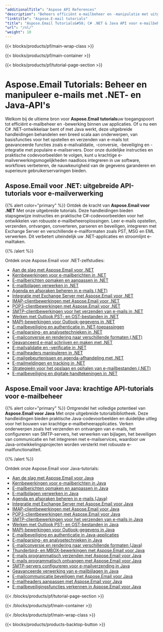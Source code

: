 ```yaml
---
"additionalTitle": "Aspose API References"
"description": "Beheers efficiënt e-mailbeheer en -manipulatie met uitgebreide Aspose.Email-tutorials voor C#, .NET en Java. Leer e-mails opstellen, converteren, beveiligen, parsen en meer voor robuuste applicatieontwikkeling."
"linktitle": "Aspose.E-mail tutorials"
"title": "Aspose.Email Tutorials&#58; C# .NET & Java API voor e-mailbeheer"
"url": "/nl/"
"weight": 10
---
```


{{< blocks/products/pf/main-wrap-class >}}

{{< blocks/products/pf/main-container >}}

{{< blocks/products/pf/tutorial-page-section >}}

# Aspose.Email Tutorials: Beheer en manipuleer e-mails met .NET- en Java-API's

Welkom bij de ultieme bron voor **Aspose.Email tutorials**uw toegangspoort tot efficiënt e-mailbeheer en -bewerking binnen uw applicaties. Of u nu een C# .NET-ontwikkelaar bent of met Java werkt, deze uitgebreide handleidingen behandelen een breed scala aan onderwerpen, van basisfuncties voor het opstellen en verzenden van e-mails tot geavanceerde functies zoals e-mailvalidatie, -conversie, -beveiliging en -integratie met populaire e-mailservers. Door onze duidelijke instructies en praktische codevoorbeelden te volgen, kunt u krachtige e-mailverwerkingsmogelijkheden naadloos integreren in uw software, workflows verbeteren, de nauwkeurigheid van de gegevens garanderen en superieure gebruikerservaringen bieden.

## Aspose.Email voor .NET: uitgebreide API-tutorials voor e-mailverwerking

{{% alert color="primary" %}}
Ontdek de kracht van **Aspose.Email voor .NET** Met onze uitgebreide tutorials. Deze handleidingen bieden stapsgewijze instructies en praktische C#-codevoorbeelden voor het ontwikkelen van robuuste e-mailbeheeroplossingen. Leer e-mails opstellen, verzenden, ontvangen, converteren, parseren en beveiligen, integreren met Exchange Server en verschillende e-mailformaten zoals PST, MSG en EML verwerken. Dit verbetert uiteindelijk uw .NET-applicaties en stroomlijnt e-mailtaken.

{{% /alert %}}

Ontdek onze Aspose.Email voor .NET-zelfstudies:
- [Aan de slag met Aspose.Email voor .NET](./net/getting-started/)
- [Kernbewerkingen voor e-mailberichten in .NET](./net/email-message-operations/)
- [E-mailberichten opmaken en aanpassen in .NET](./net/message-formatting-customization/)
- [E-mailbijlagen verwerken in .NET](./net/attachments-handling/)
- [Agenda en afspraken beheren in e-mails (.NET)](./net/calendar-appointments/)
- [Integratie met Exchange Server met Aspose.Email voor .NET](./net/exchange-server-integration/)
- [IMAP-clientbewerkingen met Aspose.Email voor .NET](./net/imap-client-operations/)
- [POP3-clientbewerkingen met Aspose.Email voor .NET](./net/pop3-client-operations/)
- [SMTP-clientbewerkingen voor het verzenden van e-mails in .NET](./net/smtp-client-operations/)
- [Werken met Outlook PST- en OST-bestanden in .NET](./net/outlook-pst-ost-operations/)
- [MAPI-bewerkingen voor Outlook-gegevens in .NET](./net/mapi-operations/)
- [E-mailbeveiliging en authenticatie in .NET-toepassingen](./net/security-authentication/)
- [E-mailparsing- en analysetechnieken in .NET](./net/email-parsing-analysis/)
- [E-mailconversie en rendering naar verschillende formaten (.NET)](./net/email-conversion-rendering/)
- [Geavanceerd e-mail schrijven en maken met .NET](./net/email-composition-and-creation/)
- [E-mailvalidatie en -verificatie in .NET](./net/email-validation-and-verification/)
- [E-mailheaders manipuleren in .NET](./net/email-header-manipulation/)
- [E-mailgebeurtenissen en agenda-afhandeling met .NET](./net/email-event-and-calendar-handling/)
- [E-mailmeldingen en tracking in .NET](./net/email-notification-and-tracking/)
- [Strategieën voor het opslaan en ophalen van e-mailbestanden (.NET)](./net/email-file-storage-and-retrieval/)
- [E-mailbeveiliging en digitale handtekeningen in .NET](./net/email-security-and-signatures/)

## Aspose.Email voor Java: krachtige API-tutorials voor e-mailbeheer

{{% alert color="primary" %}}
Ontgrendel het volledige potentieel van **Aspose.Email voor Java** Met onze uitgebreide tutorialbibliotheek. Deze handleidingen bieden praktische Java-codevoorbeelden en duidelijke uitleg voor het bouwen van krachtige e-mailbeheerapplicaties. Verken onderwerpen zoals het verzenden en ontvangen van e-mails, het configureren van SMTP-servers, het verwerken van bijlagen, het beveiligen van communicatie en het integreren met e-mailservices, waardoor uw Java-ontwikkelingsprojecten worden versterkt met robuuste e-mailfunctionaliteit.

{{% /alert %}}

Ontdek onze Aspose.Email voor Java-tutorials:
- [Aan de slag met Aspose.Email voor Java](./java/getting-started/)
- [Kernbewerkingen voor e-mailberichten in Java](./java/email-message-operations/)
- [E-mailberichten opmaken en aanpassen in Java](./java/message-formatting-customization/)
- [E-mailbijlagen verwerken in Java](./java/attachments-handling/)
- [Agenda en afspraken beheren in e-mails (Java)](./java/calendar-appointments/)
- [Integratie met Exchange Server met Aspose.Email voor Java](./java/exchange-server-integration/)
- [IMAP-clientbewerkingen met Aspose.Email voor Java](./java/imap-client-operations/)
- [POP3-clientbewerkingen met Aspose.Email voor Java](./java/pop3-client-operations/)
- [SMTP-clientbewerkingen voor het verzenden van e-mails in Java](./java/smtp-client-operations/)
- [Werken met Outlook PST- en OST-bestanden in Java](./java/outlook-pst-ost-operations/)
- [MAPI-bewerkingen voor Outlook-gegevens in Java](./java/mapi-operations/)
- [E-mailbeveiliging en authenticatie in Java-applicaties](./java/security-authentication/)
- [E-mailparsing- en analysetechnieken in Java](./java/email-parsing-analysis/)
- [E-mailconversie en rendering naar verschillende formaten (Java)](./java/email-conversion-rendering/)
- [Thunderbird- en MBOX-bewerkingen met Aspose.Email voor Java](./java/thunderbird-mbox-operations/)
- [E-mails programmatisch verzenden met Aspose.Email voor Java](./java/sending-emails/)
- [E-mails programmatisch ontvangen met Aspose.Email voor Java](./java/receiving-emails/)
- [SMTP-servers configureren voor e-mailverzending in Java](./java/configuring-smtp-servers/)
- [Geavanceerde verwerking van e-mailbijlagen in Java](./java/advanced-email-attachments/)
- [E-mailcommunicatie beveiligen met Aspose.Email voor Java](./java/securing-email-communications/)
- [E-mailheaders aanpassen met Aspose.Email voor Java](./java/customizing-email-headers/)
- [E-mailbeveiligingsfuncties verkennen in Aspose.Email voor Java](./java/exploring-email-security/)

{{< /blocks/products/pf/tutorial-page-section >}}

{{< /blocks/products/pf/main-container >}}

{{< /blocks/products/pf/main-wrap-class >}}

{{< blocks/products/products-backtop-button >}}